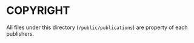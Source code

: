 # COPYRIGHT

All files under this directory (`/public/publications`) are property of each publishers.
